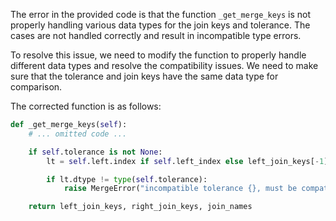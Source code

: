 The error in the provided code is that the function `_get_merge_keys` is not properly handling various data types for the join keys and tolerance. The cases are not handled correctly and result in incompatible type errors.

To resolve this issue, we need to modify the function to properly handle different data types and resolve the compatibility issues. We need to make sure that the tolerance and join keys have the same data type for comparison.

The corrected function is as follows:

```python
def _get_merge_keys(self):
    # ... omitted code ...

    if self.tolerance is not None:
        lt = self.left.index if self.left_index else left_join_keys[-1]

        if lt.dtype != type(self.tolerance):
            raise MergeError("incompatible tolerance {}, must be compatible with type {}".format(type(self.tolerance), lt.dtype))

    return left_join_keys, right_join_keys, join_names
```